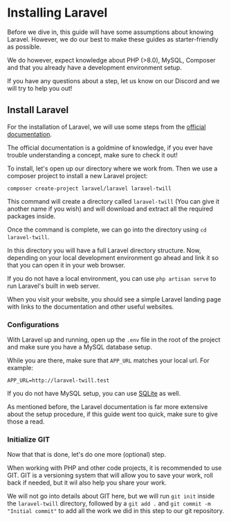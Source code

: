 # Installing Laravel

Before we dive in, this guide will have some assumptions about knowing Laravel. However, we do our best to make these
guides as starter-friendly as possible.

We do however, expect knowledge about PHP (>8.0), MySQL, Composer and that you already have a development environment setup.

If you have any questions about a step, let us know on our Discord and we will try to help you out!

## Install Laravel

For the installation of Laravel, we will use some steps from the [official documentation](https://laravel.com/docs/9.x).

The official documentation is a goldmine of knowledge, if you ever have trouble understanding a concept, make sure to
check it out!

To install, let's open up our directory where we work from. Then we use a composer project to install a new Laravel
project:

`composer create-project laravel/laravel laravel-twill`

This command will create a directory called `laravel-twill` (You can give it another name if you wish) and will
download and extract all the required packages inside.

Once the command is complete, we can go into the directory using `cd laravel-twill`.

In this directory you will have a full Laravel directory structure. Now, depending on your local development environment
go ahead and link it so that you can open it in your web browser.

If you do not have a local environment, you can use `php artisan serve` to run Laravel's built in web server.

When you visit your website, you should see a simple Laravel landing page with links to the documentation and other
useful websites.

### Configurations

With Laravel up and running, open up the `.env` file in the root of the project and make sure you have a MySQL database
setup.

While you are there, make sure that `APP_URL` matches your local url. For example:

`APP_URL=http://laravel-twill.test`

If you do not have MySQL setup, you can use [SQLite](https://laravel.com/docs/9.x#databases-and-migrations) as well.

As mentioned before, the Laravel documentation is far more extensive about the setup procedure, if this guide went too
quick, make sure to give those a read.

### Initialize GIT

Now that that is done, let's do one more (optional) step.

When working with PHP and other code projects, it is recommended to use GIT. GIT is a versioning system that will allow
you to save your work, roll back if needed, but it wil also help you share your work.

We will not go into details about GIT here, but we will run `git init` inside the `laravel-twill` directory, followed by
a `git add .` and `git commit -m "Initial commit"` to add all the work we did in this step to our git repository.
